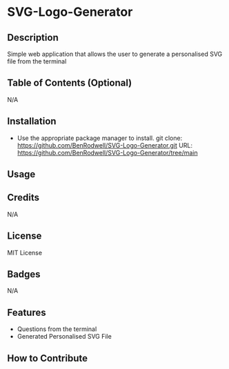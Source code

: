 # SVG-Logo-Generator

## Description

Simple web application that allows the user to generate a personalised SVG file from the terminal

## Table of Contents (Optional)

N/A

## Installation

- Use the appropriate package manager to install.
  git clone: https://github.com/BenRodwell/SVG-Logo-Generator.git
  URL: https://github.com/BenRodwell/SVG-Logo-Generator/tree/main

## Usage


## Credits

N/A

## License

MIT License

## Badges

N/A

## Features
- Questions from the terminal
- Generated Personalised SVG File

## How to Contribute

